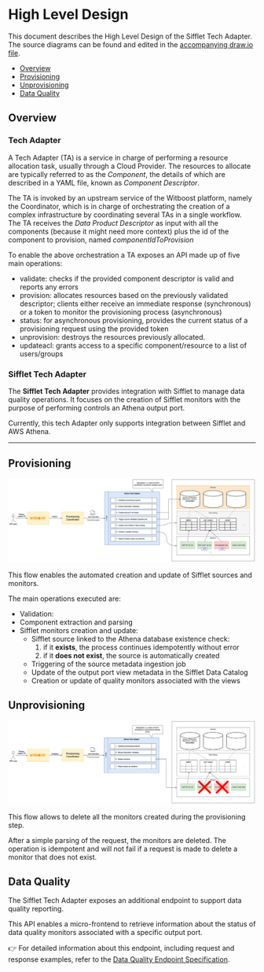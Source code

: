 # High Level Design

This document describes the High Level Design of the Sifflet Tech Adapter.
The source diagrams can be found and edited in the [accompanying draw.io file](hld.drawio).

- [Overview](#overview)
- [Provisioning](#provisioning)
- [Unprovisioning](#unprovisioning)
- [Data Quality](#data-quality)


## Overview

### Tech Adapter

A Tech Adapter (TA) is a service in charge of performing a resource allocation task, usually
through a Cloud Provider. The resources to allocate are typically referred to as the _Component_, the
details of which are described in a YAML file, known as _Component Descriptor_.

The TA is invoked by an upstream service of the Witboost platform, namely the Coordinator, which is in charge of orchestrating the creation
of a complex infrastructure by coordinating several TAs in a single workflow. The TA receives
the _Data Product Descriptor_ as input with all the components (because it might need more context) plus the id of the component to provision, named _componentIdToProvision_

To enable the above orchestration a TA exposes an API made up of five main operations:
- validate: checks if the provided component descriptor is valid and reports any errors
- provision: allocates resources based on the previously validated descriptor; clients either receive an immediate response (synchronous) or a token to monitor the provisioning process (asynchronous)
- status: for asynchronous provisioning, provides the current status of a provisioning request using the provided token
- unprovision: destroys the resources previously allocated.
- updateacl: grants access to a specific component/resource to a list of users/groups

### Sifflet Tech Adapter

The **Sifflet Tech Adapter** provides integration with Sifflet to manage data quality operations. It focuses on the creation of Sifflet monitors with the purpose of performing controls an Athena output port.

Currently, this tech Adapter only supports integration between Sifflet and AWS Athena.

---

## Provisioning
![HLD_provision.png](../img/HLD_provision.png)

This flow enables the automated creation and update of Sifflet sources and monitors.

The main operations executed are:
- Validation:
- Component extraction and parsing
- Sifflet monitors creation and update:
    - Sifflet source linked to the Athena database existence check:
        1. if it **exists**, the process continues idempotently without error
        2. if it **does not exist**, the source is automatically created
    - Triggering of the source metadata ingestion job
    - Update of the output port view metadata in the Sifflet Data Catalog
    - Creation or update of quality monitors associated with the views

## Unprovisioning

![HLD_unprovision.png](../img/HLD_unprovision.png)

This flow allows to delete all the monitors created during the provisioning step.

After a simple parsing of the request, the monitors are deleted. The operation is idempotent and will not fail if a request is made to delete a monitor that does not exist.

## Data Quality

The Sifflet Tech Adapter exposes an additional endpoint to support data quality reporting.

This API enables a micro-frontend to retrieve information about the status of data quality monitors associated with a specific output port.

👉 For detailed information about this endpoint, including request and response examples, refer to the [Data Quality Endpoint Specification](dataQualityEndpoint.md).
